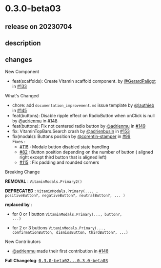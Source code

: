 # 0.3.0-beta03

## release on 20230704

## description

## changes

New Component

* feat(scaffolds): Create Vitamin scaffold component. by <a class="user-mention notranslate" data-hovercard-type="user" data-hovercard-url="/users/GerardPaligot/hovercard" data-octo-click="hovercard-link-click" data-octo-dimensions="link_type:self" href="https://github.com/GerardPaligot">@GerardPaligot</a> in <a class="issue-link js-issue-link" data-error-text="Failed to load title" data-id="1666495056" data-permission-text="Title is private" data-url="https://github.com/Decathlon/vitamin-compose/issues/133" data-hovercard-type="pull_request" data-hovercard-url="/Decathlon/vitamin-compose/pull/133/hovercard" href="https://github.com/Decathlon/vitamin-compose/pull/133">#133</a>

What's Changed

* chore: add <code>documentation_improvement.md</code> issue template by <a class="user-mention notranslate" data-hovercard-type="user" data-hovercard-url="/users/lauthieb/hovercard" data-octo-click="hovercard-link-click" data-octo-dimensions="link_type:self" href="https://github.com/lauthieb">@lauthieb</a> in <a class="issue-link js-issue-link" data-error-text="Failed to load title" data-id="1704147895" data-permission-text="Title is private" data-url="https://github.com/Decathlon/vitamin-compose/issues/145" data-hovercard-type="pull_request" data-hovercard-url="/Decathlon/vitamin-compose/pull/145/hovercard" href="https://github.com/Decathlon/vitamin-compose/pull/145">#145</a>
* feat(buttons): Disable ripple effect on RadioButton when onClick is null by <a class="user-mention notranslate" data-hovercard-type="user" data-hovercard-url="/users/adrienmu/hovercard" data-octo-click="hovercard-link-click" data-octo-dimensions="link_type:self" href="https://github.com/adrienmu">@adrienmu</a> in <a class="issue-link js-issue-link" data-error-text="Failed to load title" data-id="1713407149" data-permission-text="Title is private" data-url="https://github.com/Decathlon/vitamin-compose/issues/148" data-hovercard-type="pull_request" data-hovercard-url="/Decathlon/vitamin-compose/pull/148/hovercard" href="https://github.com/Decathlon/vitamin-compose/pull/148">#148</a>
* feat(buttons): Fix not centered radio button by <a class="user-mention notranslate" data-hovercard-type="user" data-hovercard-url="/users/adrienmu/hovercard" data-octo-click="hovercard-link-click" data-octo-dimensions="link_type:self" href="https://github.com/adrienmu">@adrienmu</a> in <a class="issue-link js-issue-link" data-error-text="Failed to load title" data-id="1713575095" data-permission-text="Title is private" data-url="https://github.com/Decathlon/vitamin-compose/issues/149" data-hovercard-type="pull_request" data-hovercard-url="/Decathlon/vitamin-compose/pull/149/hovercard" href="https://github.com/Decathlon/vitamin-compose/pull/149">#149</a>
* fix: VitaminTopBars.Search crash by <a class="user-mention notranslate" data-hovercard-type="user" data-hovercard-url="/users/adrienbusin/hovercard" data-octo-click="hovercard-link-click" data-octo-dimensions="link_type:self" href="https://github.com/adrienbusin">@adrienbusin</a> in <a class="issue-link js-issue-link" data-error-text="Failed to load title" data-id="1747397744" data-permission-text="Title is private" data-url="https://github.com/Decathlon/vitamin-compose/issues/153" data-hovercard-type="pull_request" data-hovercard-url="/Decathlon/vitamin-compose/pull/153/hovercard" href="https://github.com/Decathlon/vitamin-compose/pull/153">#153</a>
* fix(modals): Buttons position by <a class="user-mention notranslate" data-hovercard-type="user" data-hovercard-url="/users/corentin-stamper/hovercard" data-octo-click="hovercard-link-click" data-octo-dimensions="link_type:self" href="https://github.com/corentin-stamper">@corentin-stamper</a> in <a class="issue-link js-issue-link" data-error-text="Failed to load title" data-id="1570032199" data-permission-text="Title is private" data-url="https://github.com/Decathlon/vitamin-compose/issues/99" data-hovercard-type="pull_request" data-hovercard-url="/Decathlon/vitamin-compose/pull/99/hovercard" href="https://github.com/Decathlon/vitamin-compose/pull/99">#99</a>  
  Fixes :
  * <a class="issue-link js-issue-link" data-error-text="Failed to load title" data-id="1598893977" data-permission-text="Title is private" data-url="https://github.com/Decathlon/vitamin-compose/issues/116" data-hovercard-type="issue" data-hovercard-url="/Decathlon/vitamin-compose/issues/116/hovercard" href="https://github.com/Decathlon/vitamin-compose/issues/116">#116</a> : Modale button disabled state handling
  * <a class="issue-link js-issue-link" data-error-text="Failed to load title" data-id="1566156093" data-permission-text="Title is private" data-url="https://github.com/Decathlon/vitamin-compose/issues/82" data-hovercard-type="issue" data-hovercard-url="/Decathlon/vitamin-compose/issues/82/hovercard" href="https://github.com/Decathlon/vitamin-compose/issues/82">#82</a> : Button position depending on the number of button ( aligned right except third button that is aligned left)
  * <a class="issue-link js-issue-link" data-error-text="Failed to load title" data-id="1598861699" data-permission-text="Title is private" data-url="https://github.com/Decathlon/vitamin-compose/issues/115" data-hovercard-type="issue" data-hovercard-url="/Decathlon/vitamin-compose/issues/115/hovercard" href="https://github.com/Decathlon/vitamin-compose/issues/115">#115</a> : Fix padding and rounded corners

Breaking Change

<strong>REMOVAL</strong> : <code>VitaminModals.Primary2()</code>

<strong>DEPRECATED</strong> : <code>VitaminModals.Primary(.... , positiveButton?, negativeButton?, neutralButton?, ... )</code>

<strong>replaced by</strong> :

- for 0 or 1 button <code>VitaminModals.Primary(..., button?, ...)</code>

- for 2 or 3 buttons <code>VitaminModals.Primary(..., confirmationButton, dismissButton, thirdButton?, ...)</code>

New Contributors

* <a class="user-mention notranslate" data-hovercard-type="user" data-hovercard-url="/users/adrienmu/hovercard" data-octo-click="hovercard-link-click" data-octo-dimensions="link_type:self" href="https://github.com/adrienmu">@adrienmu</a> made their first contribution in <a class="issue-link js-issue-link" data-error-text="Failed to load title" data-id="1713407149" data-permission-text="Title is private" data-url="https://github.com/Decathlon/vitamin-compose/issues/148" data-hovercard-type="pull_request" data-hovercard-url="/Decathlon/vitamin-compose/pull/148/hovercard" href="https://github.com/Decathlon/vitamin-compose/pull/148">#148</a>

<strong>Full Changelog</strong>: <a class="commit-link" href="https://github.com/Decathlon/vitamin-compose/compare/0.3.0-beta02...0.3.0-beta03"><tt>0.3.0-beta02...0.3.0-beta03</tt></a>

